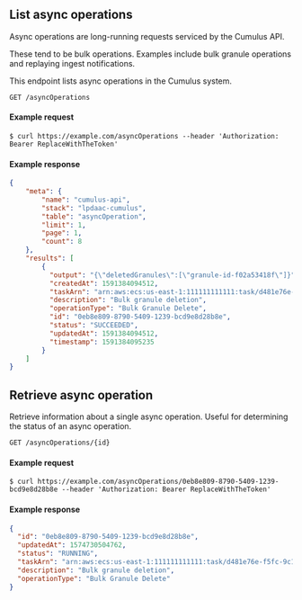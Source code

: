 ## List async operations

Async operations are long-running requests serviced by the Cumulus API.

These tend to be bulk operations. Examples include bulk granule operations and replaying ingest notifications.

This endpoint lists async operations in the Cumulus system.

```endpoint
GET /asyncOperations
```

#### Example request

```curl
$ curl https://example.com/asyncOperations --header 'Authorization: Bearer ReplaceWithTheToken'
```

#### Example response

```json
{
    "meta": {
        "name": "cumulus-api",
        "stack": "lpdaac-cumulus",
        "table": "asyncOperation",
        "limit": 1,
        "page": 1,
        "count": 8
    },
    "results": [
        {
          "output": "{\"deletedGranules\":[\"granule-id-f02a53418f\"]}",
          "createdAt": 1591384094512,
          "taskArn": "arn:aws:ecs:us-east-1:111111111111:task/d481e76e-f5fc-9c1c-2411-fa13779b111a",
          "description": "Bulk granule deletion",
          "operationType": "Bulk Granule Delete",
          "id": "0eb8e809-8790-5409-1239-bcd9e8d28b8e",
          "status": "SUCCEEDED",
          "updatedAt": 1591384094512,
          "timestamp": 1591384095235
        }
    ]
}
```

## Retrieve async operation

Retrieve information about a single async operation. Useful for determining the status of an async operation.

```endpoint
GET /asyncOperations/{id}
```

#### Example request

```curl
$ curl https://example.com/asyncOperations/0eb8e809-8790-5409-1239-bcd9e8d28b8e --header 'Authorization: Bearer ReplaceWithTheToken'
```

#### Example response

```json
{
  "id": "0eb8e809-8790-5409-1239-bcd9e8d28b8e",
  "updatedAt": 1574730504762,
  "status": "RUNNING",
  "taskArn": "arn:aws:ecs:us-east-1:111111111111:task/d481e76e-f5fc-9c1c-2411-fa13779b111a",
  "description": "Bulk granule deletion",
  "operationType": "Bulk Granule Delete"
}
```
